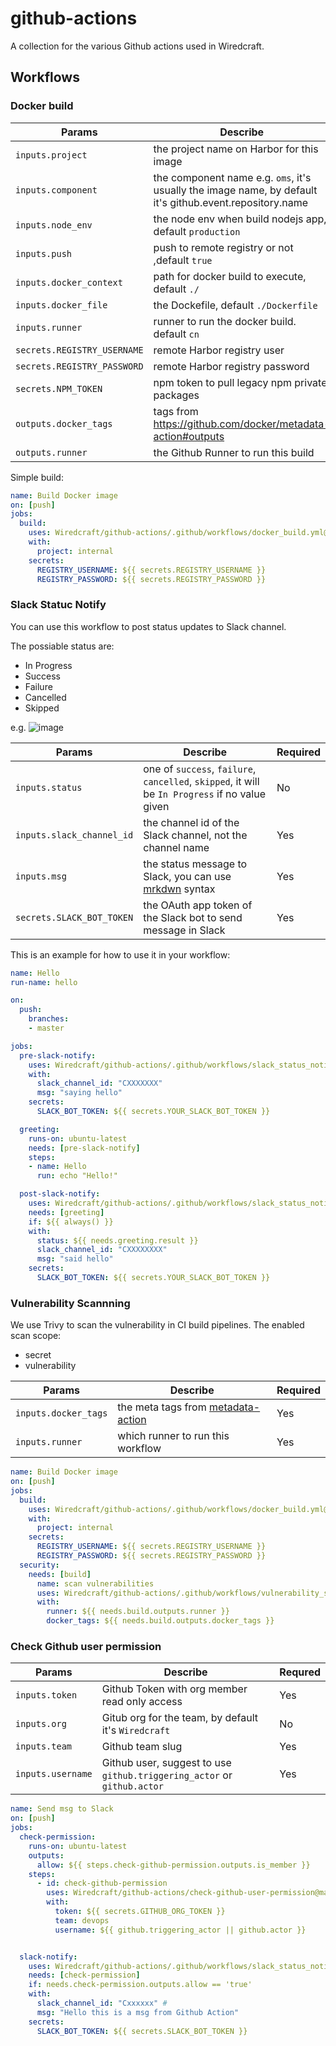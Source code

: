 # github-actions

A collection for the various Github actions used in Wiredcraft.

## Workflows

### Docker build

| Params                      | Describe                                                                                                 | Required |
| ---                         | ---                                                                                                      | ---      |
| `inputs.project`            | the project name on Harbor for this image                                                                | Yes      |
| `inputs.component`          | the component name e.g. `oms`, it's usually the image name, by default it's github.event.repository.name | No       |
| `inputs.node_env`           | the node env when build nodejs app, default `production`                                                 | No       |
| `inputs.push`               | push to remote registry or not ,default `true`                                                           | No       |
| `inputs.docker_context`     | path for docker build to execute, default `./`                                                           | No       |
| `inputs.docker_file`        | the Dockefile, default `./Dockerfile`                                                                    | No       |
| `inputs.runner`             | runner to run the docker build. default `cn`                                                             | No       |
| `secrets.REGISTRY_USERNAME` | remote Harbor registry user                                                                              | Yes      |
| `secrets.REGISTRY_PASSWORD` | remote Harbor registry password                                                                          | Yes      |
| `secrets.NPM_TOKEN`         | npm token to pull legacy npm private packages                                                            | No       |
| `outputs.docker_tags`       | tags from https://github.com/docker/metadata-action#outputs                                              | -        |
| `outputs.runner`            | the Github Runner to run this build                                                                      | -        |

Simple build:

```yaml
name: Build Docker image
on: [push]
jobs:
  build:
    uses: Wiredcraft/github-actions/.github/workflows/docker_build.yml@master
    with:
      project: internal
    secrets:
      REGISTRY_USERNAME: ${{ secrets.REGISTRY_USERNAME }}
      REGISTRY_PASSWORD: ${{ secrets.REGISTRY_PASSWORD }}
```

### Slack Statuc Notify

You can use this workflow to post status updates to Slack channel.

The possiable status are:

- In Progress
- Success
- Failure
- Cancelled
- Skipped

e.g. ![image](https://user-images.githubusercontent.com/7939352/221105016-599a4760-8dbf-43f7-a3fb-74fa17e84790.png)

| Params                    | Describe                                                                                                             | Required |
|---------------------------|----------------------------------------------------------------------------------------------------------------------|----------|
| `inputs.status`           | one of `success`, `failure`, `cancelled`, `skipped`, it will be `In Progress` if no value given                      | No       |
| `inputs.slack_channel_id` | the channel id of the Slack channel, not the channel name                                                            | Yes      |
| `inputs.msg`              | the status message to Slack, you can use [mrkdwn](https://api.slack.com/reference/surfaces/formatting#basics) syntax | Yes      |
| `secrets.SLACK_BOT_TOKEN` | the OAuth app token of the Slack bot to send message in Slack                                                        | Yes      |



This is an example for how to use it in your workflow:

```yaml
name: Hello
run-name: hello

on:
  push:
    branches:
    - master

jobs:
  pre-slack-notify:
    uses: Wiredcraft/github-actions/.github/workflows/slack_status_notify.yml@master
    with:
      slack_channel_id: "CXXXXXXX"
      msg: "saying hello"
    secrets:
      SLACK_BOT_TOKEN: ${{ secrets.YOUR_SLACK_BOT_TOKEN }}

  greeting:
    runs-on: ubuntu-latest
    needs: [pre-slack-notify]
    steps:
    - name: Hello
      run: echo "Hello!"

  post-slack-notify:
    uses: Wiredcraft/github-actions/.github/workflows/slack_status_notify.yml@master
    needs: [greeting]
    if: ${{ always() }}
    with:
      status: ${{ needs.greeting.result }}
      slack_channel_id: "CXXXXXXXX"
      msg: "said hello"
    secrets:
      SLACK_BOT_TOKEN: ${{ secrets.YOUR_SLACK_BOT_TOKEN }}
```

### Vulnerability Scannning
We use Trivy to scan the vulnerability in CI build pipelines. The enabled scan scope:
- secret
- vulnerability

| Params               | Describe                                                                                | Required |
|----------------------|-----------------------------------------------------------------------------------------|----------|
| `inputs.docker_tags` | the meta tags from [metadata-action](https://github.com/docker/metadata-action#outputs) | Yes      |
| `inputs.runner`      | which runner to run this workflow                                                       | Yes      |

```yaml
name: Build Docker image
on: [push]
jobs:
  build:
    uses: Wiredcraft/github-actions/.github/workflows/docker_build.yml@master
    with:
      project: internal
    secrets:
      REGISTRY_USERNAME: ${{ secrets.REGISTRY_USERNAME }}
      REGISTRY_PASSWORD: ${{ secrets.REGISTRY_PASSWORD }}
  security:
    needs: [build]
      name: scan vulnerabilities
      uses: Wiredcraft/github-actions/.github/workflows/vulnerability_scanning.yml@master
      with:
        runner: ${{ needs.build.outputs.runner }}
        docker_tags: ${{ needs.build.outputs.docker_tags }}
```

### Check Github user permission
| Params            | Describe                                                                | Requred |
|-------------------|-------------------------------------------------------------------------|---------|
| `inputs.token`    | Github Token with org member read only access                           | Yes     |
| `inputs.org`      | Gitub org for the team, by default it's `Wiredcraft`                    | No      |
| `inputs.team`     | Github team slug                                                        | Yes     |
| `inputs.username` | Github user, suggest to use `github.triggering_actor` or `github.actor` | Yes     |


```yaml
name: Send msg to Slack
on: [push]
jobs:
  check-permission:
    runs-on: ubuntu-latest
    outputs:
      allow: ${{ steps.check-github-permission.outputs.is_member }}
    steps:
      - id: check-github-permission
        uses: Wiredcraft/github-actions/check-github-user-permission@master
        with:
          token: ${{ secrets.GITHUB_ORG_TOKEN }}
          team: devops
          username: ${{ github.triggering_actor || github.actor }}


  slack-notify:
    uses: Wiredcraft/github-actions/.github/workflows/slack_status_notify.yml@master
    needs: [check-permission]
    if: needs.check-permission.outputs.allow == 'true'
    with:
      slack_channel_id: "Cxxxxxx" #
      msg: "Hello this is a msg from Github Action"
    secrets:
      SLACK_BOT_TOKEN: ${{ secrets.SLACK_BOT_TOKEN }}
```

